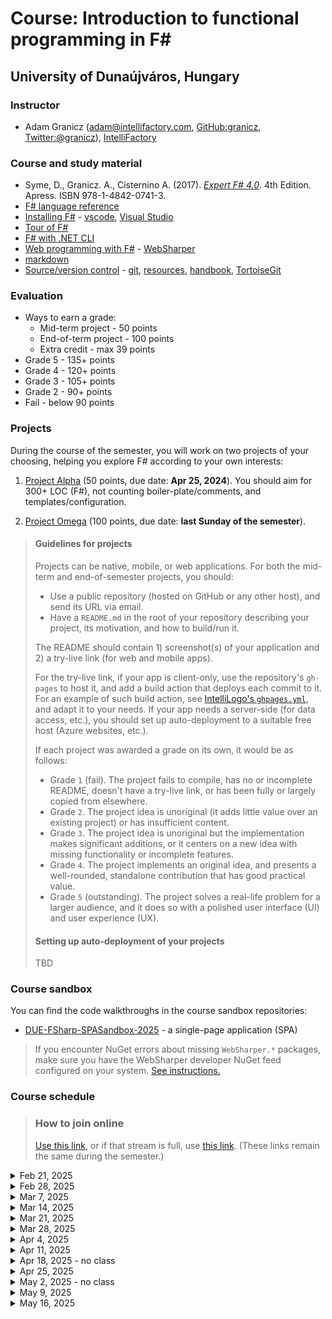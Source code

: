 # Course: Introduction to functional programming in F\#

## University of Dunaújváros, Hungary

### Instructor

* Adam Granicz (adam@intellifactory.com, [GitHub:granicz](https://github.com/granicz), [Twitter:@granicz](https://twitter.com/granicz)), [IntelliFactory](https://intellifactory.com)

### Course and study material

* Syme, D., Granicz. A., Cisternino A. (2017). *[Expert F# 4.0](https://www.apress.com/gp/book/9781484207413)*. 4th Edition. Apress. ISBN 978-1-4842-0741-3.
* [F# language reference](https://docs.microsoft.com/en-us/dotnet/fsharp/language-reference/)
* [Installing F#](https://docs.microsoft.com/en-us/dotnet/fsharp/get-started/install-fsharp) - [vscode](https://docs.microsoft.com/en-us/dotnet/fsharp/get-started/get-started-vscode), [Visual Studio](https://docs.microsoft.com/en-us/dotnet/fsharp/get-started/get-started-visual-studio)
* [Tour of F#](https://docs.microsoft.com/en-us/dotnet/fsharp/tour)
* [F# with .NET CLI](https://docs.microsoft.com/en-us/dotnet/fsharp/get-started/get-started-command-line)
* [Web programming with F\#](https://fsharp.org/guides/web/) - [WebSharper](https://websharper.com/)
* [markdown](https://guides.github.com/features/mastering-markdown/)
* [Source/version control](https://en.wikipedia.org/wiki/Version_control) - [git](https://git-scm.com/book/en/v2/Getting-Started-Installing-Git), [resources](https://try.github.io/), [handbook](https://guides.github.com/introduction/git-handbook/), [TortoiseGit](https://tortoisegit.org/)

### Evaluation

* Ways to earn a grade:
  * Mid-term project - 50 points
  * End-of-term project - 100 points
  * Extra credit - max 39 points
* Grade 5 - 135+ points
* Grade 4 - 120+ points
* Grade 3 - 105+ points
* Grade 2 - 90+ points
* Fail - below 90 points


### Projects

During the course of the semester, you will work on two projects of your choosing, helping you explore F# according to your own interests:

1. [Project Alpha](project-alpha.md) (50 points, due date: **Apr 25, 2024**). You should aim for 300+ LOC (F#), not counting boiler-plate/comments, and templates/configuration.

2. [Project Omega](project-omega.md) (100 points, due date: **last Sunday of the semester**).


> #### Guidelines for projects
> Projects can be native, mobile, or web applications. For both the mid-term and end-of-semester projects, you should:
> * Use a public repository (hosted on GitHub or any other host), and send its URL via email.
> * Have a `README.md` in the root of your repository describing your project, its motivation, and how to build/run it.
>
> The README should contain 1) screenshot(s) of your application and 2) a try-live link (for web and mobile apps).
>
> For the try-live link, if your app is client-only, use the repository's `gh-pages` to host it, and add a build action that deploys each commit to it. For an example of such build action, see [IntelliLogo's `ghpages.yml`](https://github.com/granicz/IntelliLogo/blob/master/.github/workflows/ghpages.yml), and adapt it to your needs. If your app needs a server-side (for data access, etc.), you should set up auto-deployment to a suitable free host (Azure websites, etc.).
>
> If each project was awarded a grade on its own, it would be as follows:
>
> * Grade `1` (fail). The project fails to compile, has no or incomplete README, doesn't have a try-live link, or has been fully or largely copied from elsewhere.
> * Grade `2`. The project idea is unoriginal (it adds little value over an existing project) or has insufficient content.
> * Grade `3`. The project idea is unoriginal but the implementation makes significant additions, or it centers on a new idea with missing functionality or incomplete features.
> * Grade `4`. The project implements an original idea, and presents a well-rounded, standalone contribution that has good practical value.
> * Grade `5` (outstanding). The project solves a real-life problem for a larger audience, and it does so with a polished user interface (UI) and user experience (UX).
>
>#### Setting up auto-deployment of your projects
>
> TBD
>


### Course sandbox

You can find the code walkthroughs in the course sandbox repositories:

* [DUE-FSharp-SPASandbox-2025](https://github.com/intellifactory/DUE-FSharp-SPASandbox-2025) - a single-page application (SPA)

> If you encounter NuGet errors about missing `WebSharper.*` packages, make sure you have the WebSharper developer NuGet feed configured on your system. [See instructions.](https://docs.websharper.com/basics/nuget/#configuring-the-websharper-developer-feed)


### Course schedule

> ### How to join online
> [Use this link](https://meet.google.com/dhq-jkrn-jyd), or if that stream is full, use [this link](https://meet.google.com/cef-izpu-jwa). (These links remain the same during the semester.)

<details>
  <summary>Feb 21, 2025</summary>
  
  * Functional programming
    * Using F# Interactive (FSI/fsi)
    * Values and immutability
    * Bindings
    * Scoping
    * Basic types (`bool`, `int`, `float`, `double`, `string`, `char`, `unit`)
    * Tuples, Lists, Arrays, Options
    * Discriminated unions
    * Type signatures
    * Type inference and type annotations
    * Function definitions, calls, composition
    * First-class functions, higher-order functions
    * Recursive functions
    * Opening namespaces and modules - `open`
    * Conditionals
    * Pattern matching
  
    * Resources:
      * [Basic types](https://docs.microsoft.com/en-us/dotnet/fsharp/language-reference/basic-types)
      * [**Unit type**](https://docs.microsoft.com/en-us/dotnet/fsharp/language-reference/unit-type)
      * [**Tuples**](https://docs.microsoft.com/en-us/dotnet/fsharp/language-reference/tuples)
      * [**Records**](https://docs.microsoft.com/en-us/dotnet/fsharp/language-reference/records)
      * [**Options**](https://docs.microsoft.com/en-us/dotnet/fsharp/language-reference/options)
      * [**Values, immutability**](https://docs.microsoft.com/en-us/dotnet/fsharp/language-reference/values/)
      * [Type inference and automatic generalization](https://docs.microsoft.com/en-us/dotnet/fsharp/language-reference/type-inference)
      * [**Discriminated unions**](https://docs.microsoft.com/en-us/dotnet/fsharp/language-reference/discriminated-unions)
      * [**Active patterns**](https://docs.microsoft.com/en-us/dotnet/fsharp/language-reference/active-patterns)
      * [**Namespaces, nested namespaces**](https://docs.microsoft.com/en-us/dotnet/fsharp/language-reference/namespaces)
      * [**Modules, nested modules**](https://docs.microsoft.com/en-us/dotnet/fsharp/language-reference/modules)
      * **Functions, anonymous functions, currying, higher-order functions**
        * https://docs.microsoft.com/en-us/dotnet/fsharp/language-reference/functions/, 
        * https://docs.microsoft.com/en-us/dotnet/fsharp/language-reference/functions/lambda-expressions-the-fun-keyword
        * Recurive, and mutually recursive functions - https://docs.microsoft.com/en-us/dotnet/fsharp/language-reference/functions/recursive-functions-the-rec-keyword
  
</details>

<details>
  <summary>Feb 28, 2025</summary>

  * Recap
  * Functional Programming
    * Piping values (`|>`)
    * Composing functions (`>>`, `<<`)
    * Hands-on collections and their operations - `List`, `Array`, `Set`, `Map`, `Seq`
      * iterating, mapping, folding
      * other core operations
    * Hands-on patterns and pattern matching
    * Hands-on active patterns - conversion, partition, recognition/filter
</details>

<details>
  <summary>Mar 7, 2025</summary>

  * Installing [WebSharper project templates](https://docs.websharper.com/basics/templates/)
  * Sitelets - [doc](https://developers.websharper.com/docs/v4.x/fs/sitelets)
    * Routing via endpoint type annotations, endpoint modifiers (`EndPoint`, `Json`, `FormData`)
    * Returning various content types (Text, Json, HTML, error codes, custom responses)
    * Implementing microservices (POST/GET)

</details>

<details>
  <summary>Mar 14, 2025</summary>

  * [Active patterns](https://learn.microsoft.com/en-us/dotnet/fsharp/language-reference/active-patterns)
    * Single-case - used for value conversion
    * Multi-case - used for subdiving into a closed set of "shapes"
    * Partial - used to deal with only a partial set of input values -> must return an option 
    * Parameterized partial - using an argument to drive how the returned value is computed
  * Client-side programming with WebSharper.UI - [doc](https://developers.websharper.com/docs/v4.x/fs/ui)
    * Reactive variables and views

</details>

<details>
  <summary>Mar 21, 2025</summary>

  * [Asynchronous computations](https://learn.microsoft.com/en-us/dotnet/fsharp/language-reference/async-expressions)
  * WebSharper.UI templating - replacing in-code HTML combinators with templates
  * Simple web form to collect user data

</details>

<details>
  <summary>Mar 28, 2025</summary>

  * Embedding TryWebSharper snippets in your own apps
  * WebSharper.UI templating
    * Understanding the difference between `FromDocument` and `Inline` for the client-side templating behavior
  * [WebSharper.Forms](https://github.com/dotnet-websharper/forms) - reactive web forms 
  * [WebSharper.Charting](https://github.com/dotnet-websharper/forms) - charting and visualization
</details>

<details>
  <summary>Apr 4, 2025</summary>

  * Hydration
  * Client->Server calls (RPC)
  * Web service calls
  * Miscellaneous topics in client-side programming
    * `IsClient` + hydration
    * `Doc.Async`
</details>

<details>
  <summary>Apr 11, 2025</summary>

  * Survey of F# data access libraries
</details>

<details>
  <summary>Apr 18, 2025 - no class</summary>
</details>

<details>
  <summary>Apr 25, 2025</summary>

  * Working with relational data
  * Microsoft SQL Server Management Studio
    * Creating databases
    * Creating tables
    * Adding PK/FK constraints
  * Using Dapper in F#
  
</details>

<details>
  <summary>May 2, 2025 - no class</summary>
</details>

<details>
  <summary>May 9, 2025</summary>

  * Dependent type systems
  * [Units of measure](https://learn.microsoft.com/en-us/dotnet/fsharp/language-reference/units-of-measure)
  * Reflection (`System.Reflection`)
    * Inspecting assemblies
    * CIL generation (`System.Reflection.Emit`)
  * Working with F# ASTs - [FsAST](https://github.com/ionide/FsAst)
  * [F# Compiler Services (FCS)](https://fsharp.github.io/fsharp-compiler-docs/fcs/)
  * Domain-specific languages (DSLs)
  * Notable derivative languages: F*, Q#


</details>

<details>
  <summary>May 16, 2025</summary>

  * TBD
</details>
